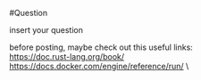 #Question

insert your question

before posting, maybe check out this useful links: \
https://doc.rust-lang.org/book/ \
https://docs.docker.com/engine/reference/run/ \
